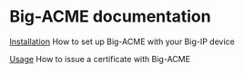 # Big-ACME documentation

[Installation](installation.md) How to set up Big-ACME with your Big-IP device

[Usage](usage.md) How to issue a certificate with Big-ACME

